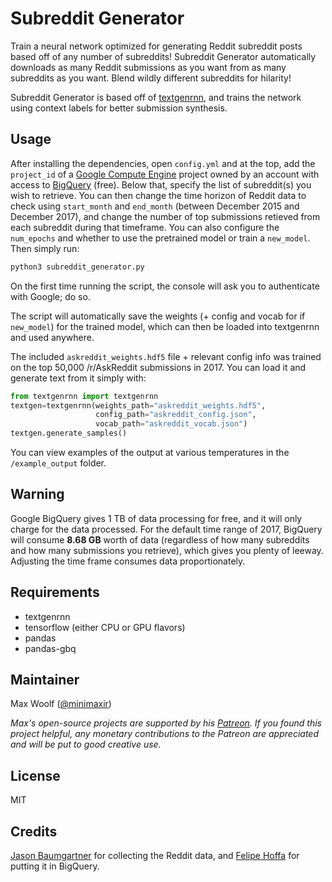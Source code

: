 # Subreddit Generator

Train a neural network optimized for generating Reddit subreddit posts based off of any number of subreddits! Subreddit Generator automatically downloads as many Reddit submissions as you want from as many subreddits as you want. Blend wildly different subreddits for hilarity!

Subreddit Generator is based off of [textgenrnn](https://github.com/minimaxir/textgenrnn), and trains the network using context labels for better submission synthesis.

## Usage

After installing the dependencies, open `config.yml` and at the top, add the `project_id` of a [Google Compute Engine](https://cloud.google.com/compute/) project owned by an account with access to [BigQuery](https://cloud.google.com/bigquery/) (free). Below that, specify the list of subreddit(s) you wish to retrieve. You can then change the time horizon of Reddit data to check using `start_month` and `end_month` (between December 2015 and December 2017), and change the number of top submissions retieved from each subreddit during that timeframe. You can also configure the `num_epochs` and whether to use the pretrained model or train a `new_model`. Then simply run:

```sh
python3 subreddit_generator.py
```

On the first time running the script, the console will ask you to authenticate with Google; do so.

The script will automatically save the weights (+ config and vocab for if `new_model`) for the trained model, which can then be loaded into textgenrnn and used anywhere.

The included `askreddit_weights.hdf5` file + relevant config info was trained on the top 50,000 /r/AskReddit submissions in 2017. You can load it and generate text from it simply with:

```python
from textgenrnn import textgenrnn
textgen=textgenrnn(weights_path="askreddit_weights.hdf5",
                   config_path="askreddit_config.json",
                   vocab_path="askreddit_vocab.json")
textgen.generate_samples()
```

You can view examples of the output at various temperatures in the `/example_output` folder.

## Warning

Google BigQuery gives 1 TB of data processing for free, and it will only charge for the data processed. For the default time range of 2017, BigQuery will consume  **8.68 GB** worth of data (regardless of how many subreddits and how many submissions you retrieve), which gives you plenty of leeway. Adjusting the time frame consumes data proportionately.

## Requirements

* textgenrnn
* tensorflow (either CPU or GPU flavors)
* pandas
* pandas-gbq

## Maintainer

Max Woolf ([@minimaxir](http://minimaxir.com))

*Max's open-source projects are supported by his [Patreon](https://www.patreon.com/minimaxir). If you found this project helpful, any monetary contributions to the Patreon are appreciated and will be put to good creative use.*

## License

MIT

## Credits

[Jason Baumgartner](https://twitter.com/jasonbaumgartne) for collecting the Reddit data, and [Felipe Hoffa](https://twitter.com/felipehoffa) for putting it in BigQuery.